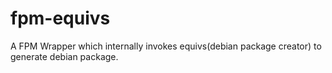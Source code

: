 # fpm-equivs
A FPM Wrapper which internally invokes equivs(debian package creator) to generate debian package.
